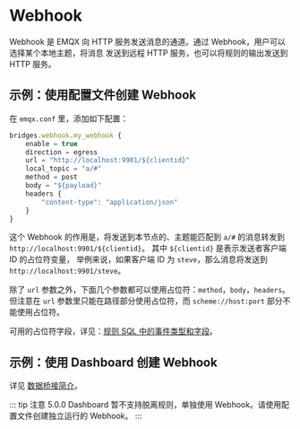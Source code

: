 # Webhook

Webhook 是 EMQX 向 HTTP 服务发送消息的通道。通过 Webhook，用户可以选择某个本地主题，将消息
发送到远程 HTTP 服务，也可以将规则的输出发送到 HTTP 服务。

## 示例：使用配置文件创建 Webhook

在 `emqx.conf` 里，添加如下配置：

```js
bridges.webhook.my_webhook {
    enable = true
    direction = egress
    url = "http://localhost:9901/${clientid}"
    local_topic = "a/#"
    method = post
    body = "${payload}"
    headers {
        "content-type": "application/json"
    }
}
```

这个 Webhook 的作用是，将发送到本节点的、主题能匹配到 `a/#` 的消息转发到 `http://localhost:9901/${clientid}`。
其中 `${clientid}` 是表示发送者客户端 ID 的占位符变量，
举例来说，如果客户端 ID 为 `steve`，那么消息将发送到 `http://localhost:9901/steve`。

除了 `url` 参数之外，下面几个参数都可以使用占位符：`method`，`body`，`headers`。
但注意在 `url` 参数里只能在路径部分使用占位符，而 `scheme://host:port` 部分不能使用占位符。

可用的占位符字段，详见：[规则 SQL 中的事件类型和字段](./rule-sql-events-and-fields.md#使用规则-sql-语句处理消息发布)。

## 示例：使用 Dashboard 创建 Webhook

详见 [数据桥接简介](./data-bridges.md)。

::: tip
注意 5.0.0 Dashboard 暂不支持脱离规则，单独使用 Webhook。请使用配置文件创建独立运行的 Webhook。
:::
